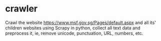# crawler
Crawl the website https://www.msf.gov.sg/Pages/default.aspx and all its' children websites using Scrapy in python, collect all text data and preprocess it, ie, remove unicode, punctuation, URL, numbers, etc.
